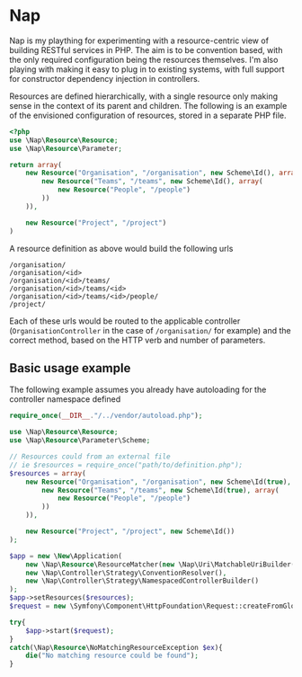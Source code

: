 # Nap
Nap is my plaything for experimenting with a resource-centric view of building RESTful services in PHP. The aim is to be
convention based, with the only required configuration being the resources themselves. I'm also playing with making it easy to plug in to existing systems, with full support for constructor dependency injection in controllers.

Resources are defined hierarchically, with a single resource only making sense in the context of its parent and children.
The following is an example of the envisioned configuration of resources, stored in a separate PHP file.

```php
<?php
use \Nap\Resource\Resource;
use \Nap\Resource\Parameter;

return array(
    new Resource("Organisation", "/organisation", new Scheme\Id(), array(
        new Resource("Teams", "/teams", new Scheme\Id(), array(
            new Resource("People", "/people")
        ))
    )),

    new Resource("Project", "/project")
)
```

A resource definition as above would build the following urls

    /organisation/
    /organisation/<id>
    /organisation/<id>/teams/
    /organisation/<id>/teams/<id>
    /organisation/<id>/teams/<id>/people/
    /project/

Each of these urls would be routed to the applicable controller (`OrganisationController` in the case of `/organisation/` for example)
and the correct method, based on the HTTP verb and number of parameters.

## Basic usage example
The following example assumes you already have autoloading for the controller namespace defined

```php
require_once(__DIR__."/../vendor/autoload.php");

use \Nap\Resource\Resource;
use \Nap\Resource\Parameter\Scheme;

// Resources could from an external file
// ie $resources = require_once("path/to/definition.php");
$resources = array(
    new Resource("Organisation", "/organisation", new Scheme\Id(true), array(
        new Resource("Teams", "/teams", new Scheme\Id(true), array(
            new Resource("People", "/people")
        ))
    )),

    new Resource("Project", "/project", new Scheme\Id())
);

$app = new \New\Application(
    new \Nap\Resource\ResourceMatcher(new \Nap\Uri\MatchableUriBuilder()),
    new \Nap\Controller\Strategy\ConventionResolver(),
    new \Nap\Controller\Strategy\NamespacedControllerBuilder()
);
$app->setResources($resources);
$request = new \Symfony\Component\HttpFoundation\Request::createFromGlobals();

try{
    $app->start($request);
}
catch(\Nap\Resource\NoMatchingResourceException $ex){
    die("No matching resource could be found");
}
```